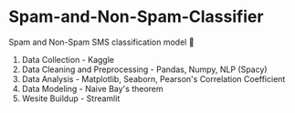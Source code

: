 # Spam-and-Non-Spam-Classifier
Spam and Non-Spam SMS classification model 🤖

1. Data Collection - Kaggle
2. Data Cleaning and Preprocessing - Pandas, Numpy, NLP (Spacy)
3. Data Analysis - Matplotlib, Seaborn, Pearson's Correlation Coefficient
4. Data Modeling - Naive Bay's theorem
5. Wesite Buildup - Streamlit


